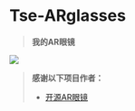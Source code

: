# Tse-ARglasses
> **我的AR眼镜**
>

![](3.Docs/1.Images/Tse-ARglasses.jpg)


> **感谢以下项目作者：**
>
> * [开源AR眼镜](https://oshwhub.com/wwwwyt/yi-zhong-di-gong-hao-bian-yuan-j)
 
 
